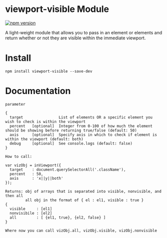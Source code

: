 # viewport-visible Module

[![npm version](https://badge.fury.io/js/viewport-visible.svg)](http://badge.fury.io/js/viewport-visible)

A light-weight module that allows you to pass in an element or elements and return whether or not they are visible within the immediate viewport.

# Install
    npm install viewport-visible --save-dev

# Documentation
    
    parameter
    
    {
      target                List of elements OR a specific element you wish to check is within the viewport
      percent   [optional]  Integer from 0-100 of how much the element should be showing before returning true/false (default: 50)
      axis      [optional]  Specify axis in which to check if element is within the viewport (default: both)
      debug     [optional]  See console.logs (default: false)
    }

    How to call: 

    var vizObj = inViewport({
      target    : document.querySelectorAll('.className'),
      percent   : 50,
      axis      : 'x||y||both'
    });

    Returns: obj of arrays that is separated into visible, nonvisible, and then all
             all obj in the format of { el : el1, visible : true }
    {
      visible     : [el1]
      nonvisibile : [el2]
      all         : [ {el1, true}, {el2, false} ]
    }

    Where now you can call vizObj.all, vizObj.visible, vizObj.nonvisible